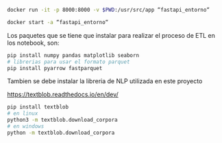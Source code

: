 ```bash
docker run -it -p 8000:8000 -v $PWD:/usr/src/app “fastapi_entorno“
```

```bash
docker start -a “fastapi_entorno“
```

Los paquetes que se tiene que instalar para realizar el proceso de ETL en los notebook, son:

```bash
pip install numpy pandas matplotlib seaborn
# librerias para usar el formato parquet
pip install pyarrow fastparquet
```

Tambien se debe instalar la libreria de NLP utilizada en este proyecto

https://textblob.readthedocs.io/en/dev/

```bash
pip install textblob
# en linux
python3 -m textblob.download_corpora
# en windows
python -m textblob.download_corpora
```